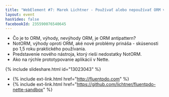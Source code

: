 ```yaml
---
title: "WebElement #7: Marek Lichtner - Používať alebo nepoužívať ORM vo webových aplikáciách?"
layout: event
hasVideo: false
facebookId: 235590076540645
---
```



- Čo je to ORM, výhody, nevýhody ORM, je ORM antipattern?
- NotORM, výhody oproti ORM, aké nové problémy prináša - skúsenosti po 1,5 roku praktického používania.
- Predstavenie nového nástroja, ktorý rieši nedostatky NotORM.
- Ako na rýchle prototypovanie aplikácií v Nette.

{% include slideshare.html id="13023043" %}

- {% include ext-link.html href="http://fluentpdo.com" %}
- {% include ext-link.html href="https://github.com/lichtner/fluentpdo-nette-sandbox" %}